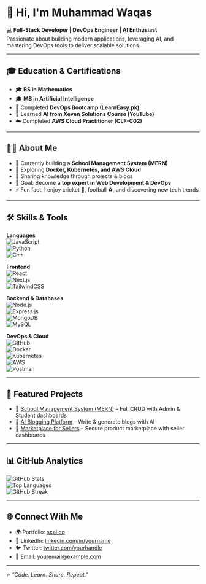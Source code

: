 # 👋 Hi, I'm Muhammad Waqas  

💻 **Full-Stack Developer | DevOps Engineer | AI Enthusiast**  
Passionate about building modern applications, leveraging AI, and mastering DevOps tools to deliver scalable solutions.  

---

## 🎓 Education & Certifications
- 🎓 **BS in Mathematics**  
- 🎓 **MS in Artificial Intelligence**  
- 🏅 Completed **DevOps Bootcamp (LearnEasy.pk)**  
- 🧠 Learned **AI from Xeven Solutions Course (YouTube)**  
- ☁️ Completed **AWS Cloud Practitioner (CLF-C02)**  

---

## 🧑‍💻 About Me
- 🔭 Currently building a **School Management System (MERN)**  
- 🌱 Exploring **Docker, Kubernetes, and AWS Cloud**  
- 📝 Sharing knowledge through projects & blogs  
- 🎯 Goal: Become a **top expert in Web Development & DevOps**  
- ⚡ Fun fact: I enjoy cricket 🏏, football ⚽, and discovering new tech trends  

---

## 🛠️ Skills & Tools  

**Languages**  
![JavaScript](https://img.shields.io/badge/-JavaScript-yellow?logo=javascript&logoColor=black)  
![Python](https://img.shields.io/badge/-Python-blue?logo=python&logoColor=white)  
![C++](https://img.shields.io/badge/-C++-00599C?logo=cplusplus&logoColor=white)  

**Frontend**  
![React](https://img.shields.io/badge/-React-61DAFB?logo=react&logoColor=black)  
![Next.js](https://img.shields.io/badge/-Next.js-black?logo=nextdotjs)  
![TailwindCSS](https://img.shields.io/badge/-TailwindCSS-38B2AC?logo=tailwind-css&logoColor=white)  

**Backend & Databases**  
![Node.js](https://img.shields.io/badge/-Node.js-339933?logo=node.js&logoColor=white)  
![Express.js](https://img.shields.io/badge/-Express.js-grey?logo=express&logoColor=white)  
![MongoDB](https://img.shields.io/badge/-MongoDB-47A248?logo=mongodb&logoColor=white)  
![MySQL](https://img.shields.io/badge/-MySQL-4479A1?logo=mysql&logoColor=white)  

**DevOps & Cloud**  
![GitHub](https://img.shields.io/badge/-GitHub-181717?logo=github)  
![Docker](https://img.shields.io/badge/-Docker-2496ED?logo=docker&logoColor=white)  
![Kubernetes](https://img.shields.io/badge/-Kubernetes-326CE5?logo=kubernetes&logoColor=white)  
![AWS](https://img.shields.io/badge/-AWS-FF9900?logo=amazon-aws&logoColor=black)  
![Postman](https://img.shields.io/badge/-Postman-FF6C37?logo=postman&logoColor=white)  

---

## 📂 Featured Projects
- 🏫 [School Management System (MERN)](https://github.com/your-repo) – Full CRUD with Admin & Student dashboards  
- 📰 [AI Blogging Platform](https://github.com/your-repo) – Write & generate blogs with AI  
- 🛒 [Marketplace for Sellers](https://github.com/your-repo) – Secure product marketplace with seller dashboards  

---

## 📊 GitHub Analytics  
![GitHub Stats](https://github-readme-stats.vercel.app/api?username=YOUR-USERNAME&show_icons=true&theme=tokyonight)  
![Top Languages](https://github-readme-stats.vercel.app/api/top-langs/?username=YOUR-USERNAME&layout=compact&theme=tokyonight)  
![GitHub Streak](https://streak-stats.demolab.com?user=YOUR-USERNAME&theme=tokyonight&hide_border=true)  

---

## 🌐 Connect With Me  
- 🌍 Portfolio: [scai.co](https://scai.co)  
- 💼 LinkedIn: [linkedin.com/in/yourname](https://linkedin.com/in/yourname)  
- 🐦 Twitter: [twitter.com/yourhandle](https://twitter.com/yourhandle)  
- 📧 Email: youremail@example.com  

---

⭐ *“Code. Learn. Share. Repeat.”*
